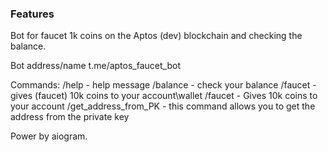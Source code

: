 ### Features

Bot for faucet 1k coins on the Aptos (dev) blockchain and checking the balance.

Bot address/name t.me/aptos_faucet_bot

Commands:
/help - help message
/balance - check your balance
/faucet - gives (faucet) 10k coins to your account\wallet
/faucet - Gives 10k coins to your account 
/get_address_from_PK - this command allows you to get the address from the private key

Power by aiogram.
